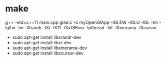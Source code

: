 # make

g++ -std=c++11 main.cpp glad.c -o myOpenGlApp -lGLEW -lGLU -lGL -lm -lglfw -lm -lXrandr -lXi -lX11 -lXxf86vm -lpthread -ldl -lXinerama -lXcursor


- sudo apt-get install libxrandr-dev
- sudo apt-get install libxi-dev
- sudo apt-get install libxinerama-dev
- sudo apt-get install libxcursor-dev
